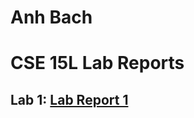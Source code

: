 # Anh Bach
# CSE 15L Lab Reports

## Lab 1: [Lab Report 1](https://anhbch.github.io/cse15l-lab-reports/lab-report-1-week-2.html)



